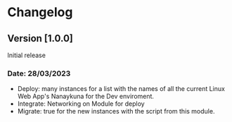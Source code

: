 # Changelog

## Version [1.0.0]
Initial release

### Date: 28/03/2023
- Deploy: many instances for a list with the names of all the current Linux Web App's Nanaykuna for the Dev enviroment.
- Integrate: Networking on Module for deploy
- Migrate: true for the new instances with the script from this module.
